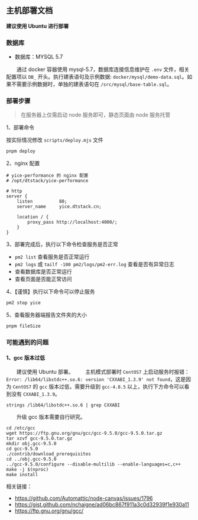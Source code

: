 ## 主机部署文档

**建议使用 Ubuntu 进行部署**

### 数据库

- 数据库：MYSQL 5.7

&emsp;&emsp;通过 docker 容器使用 mysql-5.7，数据库连接信息维护在 `.env` 文件，相关配置项以 `DB_` 开头。执行建表语句及示例数据: `docker/mysql/demo-data.sql`。如果不需要示例数据时，单独的建表语句在 `/src/mysql/base-table.sql`。

### 部署步骤

> 在服务器上仅需启动 node 服务即可，静态页面由 node 服务托管


1、部署命令

按实际情况修改 `scripts/deploy.mjs` 文件

``` bash
pnpm deploy
```

2、nginx 配置

``` nginx
# yice-performance 的 nginx 配置
# /opt/dtstack/yice-performance

# http
server {
    listen          80;
    server_name     yice.dtstack.cn;

    location / {
        proxy_pass http://localhost:4000/;
    }
}
```

3、部署完成后，执行以下命令检查服务是否正常

- `pm2 list` 查看服务是否正常运行
- `pm2 logs` 或 `tailf -100 pm2/logs/pm2-err.log` 查看是否有异常日志
- 查看数据库是否正常运行
- 查看页面是否能正常访问

4、【谨慎】执行以下命令可以停止服务

``` bash
pm2 stop yice
```

5、查看服务器端报告文件夹的大小

``` bash
pnpm fileSize
```


### 可能遇到的问题

#### 1、gcc 版本过低

&emsp;&emsp;建议使用 Ubuntu 部署。
&emsp;&emsp;主机模式部署时 `CentOS7` 上启动服务时报错：`Error: /lib64/libstdc++.so.6: version 'CXXABI_1.3.9' not found`，这是因为 `CentOS7` 的 `gcc` 版本过低，需要升级到 `gcc-4.8.5` 以上，执行下方命令可以看到没有 `CXXABI_1.3.9`。

``` shell
strings /lib64/libstdc++.so.6 | grep CXXABI
```

&emsp;&emsp;升级 gcc 版本需要自行研究。

``` shell
cd /etc/gcc
wget https://ftp.gnu.org/gnu/gcc/gcc-9.5.0/gcc-9.5.0.tar.gz
tar xzvf gcc-9.5.0.tar.gz
mkdir obj.gcc-9.5.0
cd gcc-9.5.0
./contrib/download_prerequisites
cd ../obj.gcc-9.5.0
../gcc-9.5.0/configure --disable-multilib --enable-languages=c,c++
make -j $(nproc)
make install
```

相关链接：
- https://github.com/Automattic/node-canvas/issues/1796
- https://gist.github.com/nchaigne/ad06bc867f911a3c0d32939f1e930a11
- https://ftp.gnu.org/gnu/gcc/


